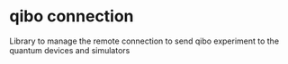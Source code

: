 # qibo connection
Library to manage the remote connection to send qibo experiment to the quantum devices and simulators
